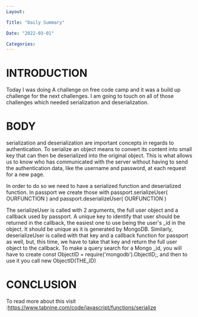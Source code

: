 ```yaml
---
Layout:

Title: "Daily Summary"

Date: "2022-03-01"

Categories:
---
```


# INTRODUCTION

Today I was doing A challenge on free code camp and it was a build up challenge for the next challenges. I am going to touch on all of those challenges which needed serialization and deserialization.

# BODY

serialization and deserialization are important concepts in regards to authentication. To serialize an object means to convert its content into small key that can then be deserialized into the original object. This is what allows us to know who has communicated with the server without having to send the authentication data, like the username and password, at each request for a new page.

In order to do so we need to have a serialized function and deserialized function. In passport we create those with passport.serializeUser( OURFUNCTION ) and passport.deserializeUser( OURFUNCTION )

The serializeUser is called with 2 arguments, the full user object and a callback used by passport. A unique key to identify that user should be returned in the callback, the easiest one to use being the user's \_id in the object. It should be unique as it is generated by MongoDB. Similarly, deserializeUser is called with that key and a callback function for passport as well, but, this time, we have to take that key and return the full user object to the callback. To make a query search for a Mongo \_id, you will have to create const ObjectID = require('mongodb').ObjectID;, and then to use it you call new ObjectID(THE_ID)

# CONCLUSION

To read more about this visit :https://www.tabnine.com/code/javascript/functions/serialize

